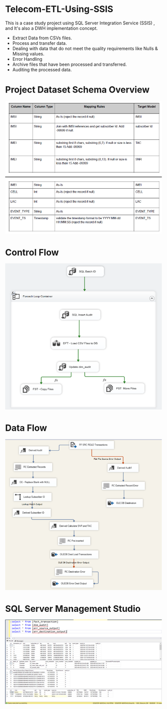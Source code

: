 # Telecom-ETL-Using-SSIS
This is a case study project using SQL Server Integration Service (SSIS) , and It's also a DWH implementation concept.

* Extract Data from CSVs files.
* Process and transfer data.
* Dealing with data that do not meet the quality requirements like Nulls & Missing values.
* Error Handling
* Archive files that have been processed and transferred.
* Auditing the processed data.



# Project Dataset Schema Overview
![Dataset Schema Overview](https://github.com/3amory99/Telecom-ETL-Using-SSIS/blob/master/images/dataset%20structure.png
)

 
# Control Flow
![Control Flow](https://github.com/3amory99/Telecom-ETL-Using-SSIS/blob/master/images/Control%20flow.png)



# Data Flow
![Data Flow ](https://github.com/3amory99/Telecom-ETL-Using-SSIS/blob/main/images/Data%20flow.png)



# SQL Server Management Studio

![SSMS ](https://github.com/3amory99/Telecom-ETL-Using-SSIS/blob/main/images/ssms.png)



